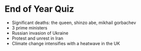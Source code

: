 # End of Year Quiz

- Significant deaths: the queen, shinzo abe, mikhail gorbachev
- 3 prime ministers
- Russian invasion of Ukraine
- Protest and unrest in Iran
- Climate change intensifies with a heatwave in the UK
